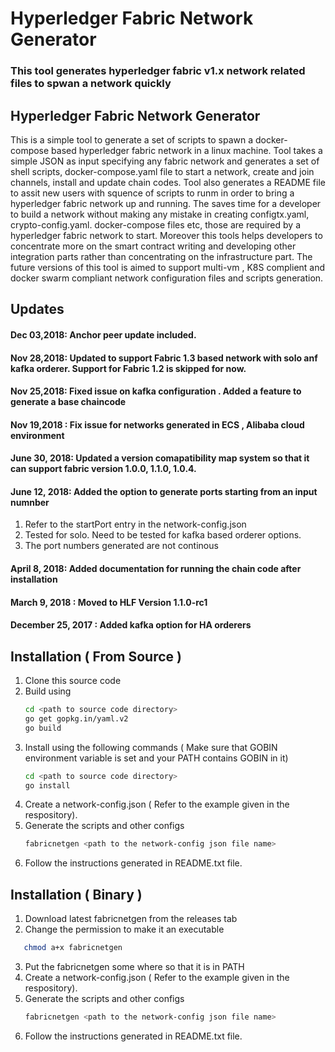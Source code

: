 # Hyperledger Fabric Network Generator
### This tool generates hyperledger fabric v1.x network related files to spwan a network quickly

Hyperledger Fabric Network Generator
--------------------------------------------
This is a simple tool to generate a set of scripts to spawn a docker-compose based hyperledger fabric network in a linux machine. Tool takes a simple JSON as input specifying any fabric network and generates a set of shell scripts, docker-compose.yaml file to start a network, create and join channels, install and update chain codes. Tool also generates a README file to assit new users with squence of scripts to runm in order to bring a hyperledger fabric network up and running.
The saves time for a developer to build a network without making any mistake in creating configtx.yaml, crypto-config.yaml. docker-compose files etc, those are required by a hyperledger fabric network to start.
Moreover this tools helps developers to concentrate more on the smart contract writing and developing other integration parts rather than concentrating on the infrastructure part. 
The future versions of this tool is aimed to support multi-vm , K8S complient and docker swarm compliant network configuration files and scripts generation. 



## Updates 

#### Dec 03,2018: Anchor peer update included.  
#### Nov 28,2018: Updated to support Fabric 1.3 based network with solo anf kafka orderer. Support for Fabric 1.2 is skipped for now.
#### Nov 25,2018: Fixed issue on kafka configuration . Added a feature to generate a base chaincode
#### Nov 19,2018 : Fix issue for networks generated in ECS , Alibaba cloud environment
#### June 30, 2018: Updated a version comapatibility map system so that it can support fabric version 1.0.0, 1.1.0, 1.0.4.  
#### June 12, 2018: Added the option to generate ports starting from an input numnber
1. Refer to the startPort entry in the network-config.json
2. Tested for solo. Need to be tested for kafka based orderer options. 
3. The port numbers generated are not continous 
#### April 8, 2018: Added documentation for running the chain code after installation 
#### March 9, 2018 : Moved to HLF Version 1.1.0-rc1
#### December 25, 2017 : Added kafka option for HA orderers


## Installation  ( From Source )
1. Clone this source code
2. Build using 
    ```sh
    cd <path to source code directory>
    go get gopkg.in/yaml.v2
    go build
    ```
3. Install using  the following commands ( Make sure that GOBIN environment variable is set and your PATH contains GOBIN in it)
    ```sh
    cd <path to source code directory>
    go install
    ```
4. Create a network-config.json ( Refer to the example given in the respository).
5. Generate the scripts and other configs
    ```sh
    fabricnetgen <path to the network-config json file name>
    
 
     ```
6. Follow the instructions generated in README.txt file.

## Installation  ( Binary )
1. Download latest fabricnetgen from the releases tab
2. Change the permission to make it an executable 
 ```sh
    chmod a+x fabricnetgen
 ```  
3. Put the fabricnetgen some where so that it is in PATH  
4. Create a network-config.json ( Refer to the example given in the respository).
5. Generate the scripts and other configs
    ```sh
    fabricnetgen <path to the network-config json file name>
    
 
     ```
6. Follow the instructions generated in README.txt file.

